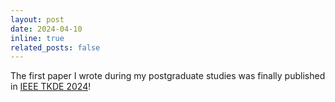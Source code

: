 ```yaml
---
layout: post
date: 2024-04-10
inline: true
related_posts: false
---
```


The first paper I wrote during my postgraduate studies was finally published in [IEEE TKDE 2024](https://ieeexplore.ieee.org/abstract/document/10507027)!
